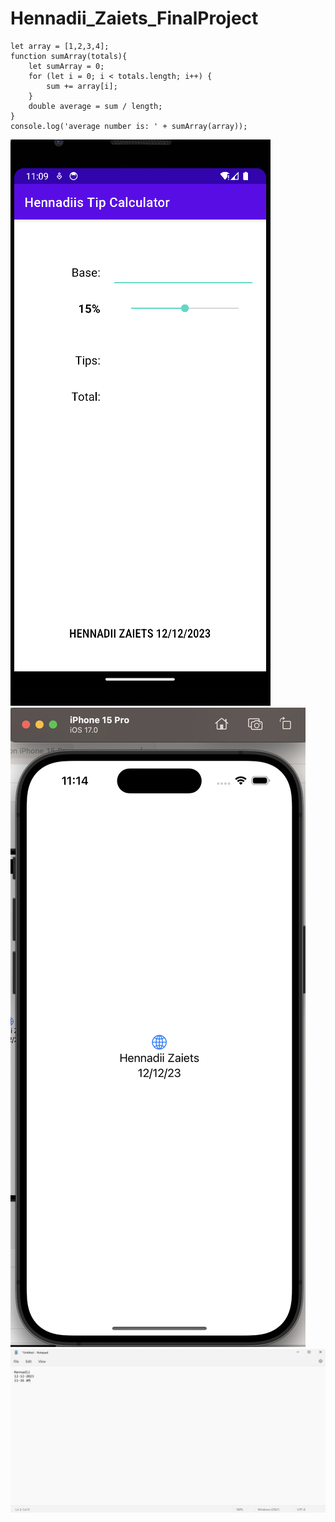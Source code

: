# Hennadii_Zaiets_FinalProject

```
let array = [1,2,3,4];
function sumArray(totals){
    let sumArray = 0;
    for (let i = 0; i < totals.length; i++) {
        sum += array[i];
    }
    double average = sum / length;
}
console.log('average number is: ' + sumArray(array));

```

![photo-hennadii](/screenshots/Screenshot%202023-12-12%20at%2011.09.31%20AM.png)
![screenshot](/screenshots/Screenshot%202023-12-12%20at%2011.14.33%20AM.png)
![screenshot-third](/screenshots/Screenshot%202023-12-12%20at%2011.16.36%20AM.png)
